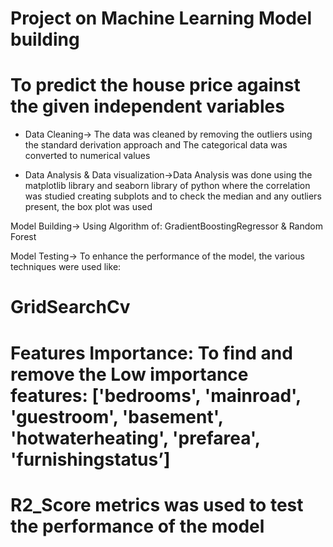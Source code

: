 # Project on Machine Learning Model building 
# To predict the house price against the given independent variables
- Data Cleaning-> The data was cleaned by removing the outliers using the standard derivation approach and 
                  The categorical data was converted to numerical values
  
- Data Analysis &  Data visualization->Data Analysis was done using the matplotlib library and seaborn library of python where the correlation was studied creating subplots and to check the median and any outliers present, the box plot was used

 

Model Building->  Using Algorithm of:
                  GradientBoostingRegressor & Random Forest

Model Testing-> To enhance the performance of the model, the various techniques were used like:
# GridSearchCv
# Features Importance: To find and remove the Low importance features: ['bedrooms', 'mainroad', 'guestroom', 'basement', 'hotwaterheating', 'prefarea', 'furnishingstatus’] 
# R2_Score metrics was used to test the performance of the model







